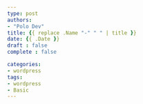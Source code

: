 ```yaml
---
type: post
authors:
- "Polo Dev"
title: {{ replace .Name "-" " " | title }}
date: {{ .Date }}
draft : false
complete : false

categories:
- wordpress
tags:
- wordpress
- Basic
---
```

